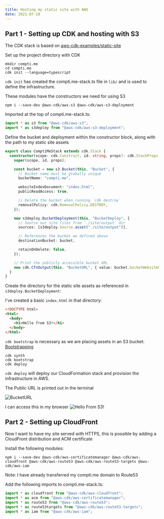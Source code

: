 ```yaml
---
title: Hosting my static site with AWS
date: 2021-07-10
---
```


## Part 1 - Setting up CDK and hosting with S3

The CDK stack is based on [aws-cdk-examples/static-site](https://github.com/aws-samples/aws-cdk-examples/blob/master/typescript/static-site/static-site.ts)

Set up the project directory with CDK

```shell
mkdir compti.me
cd compti.me
cdk init --language=typescript
```

`cdk init` has created the compti.me-stack.ts file in `lib/` and is used to
define the infrastructure.

These modules have the constructors we need for using S3

```shell
npm i --save-dev @aws-cdk/aws-s3 @aws-cdk/aws-s3-deployment
```

Imported at the top of compti.me-stack.ts:

```ts
import * as s3 from "@aws-cdk/aws-s3";
import * as s3deploy from "@aws-cdk/aws-s3-deployment";
```

Define the bucket and deployment within the constructor block, along with the path
to my static site assets

```ts
export class ComptiMeStack extends cdk.Stack {
  constructor(scope: cdk.Construct, id: string, props?: cdk.StackProps) {
    super(scope, id, props);

    const bucket = new s3.Bucket(this, "Bucket", {
      // Bucket name must be globally unique
      bucketName: "compti.me",

      websiteIndexDocument: "index.html",
      publicReadAccess: true,

      // Delete the bucket when running `cdk destroy`
      removalPolicy: cdk.RemovalPolicy.DESTROY,
    });

    new s3deploy.BucketDeployment(this, "BucketDeploy", {
      // Source our site files from `./site/output` dir
      sources: [s3deploy.Source.asset("./site/output")],

      // References the bucket we defined above
      destinationBucket: bucket,

      retainOnDelete: false,
    });

    // Print the publicly accessible bucket URL
    new cdk.CfnOutput(this, "BucketURL", { value: bucket.bucketWebsiteUrl });
  }
}
```

Create the directory for the static site assets as referenced in `s3deploy.BucketDeployment`:

I've created a basic `index.html` in that directory:

```html
<!DOCTYPE html>
<html>
  <body>
    <h1>Hello from S3!</h1>
  </body>
</html>
```

`cdk bootstrap` is necessary as we are placing assets in an S3 bucket: [Bootstrapping](https://docs.aws.amazon.com/cdk/latest/guide/bootstrapping.html)

```shell
cdk synth
cdk bootstrap
cdk deploy
```

`cdk deploy` will deploy our CloudFormation stack and provision the infrastructure
in AWS.

The Public URL is printed out in the terminal

![BucketURL](/images/bucket-url.png)

I can access this in my browser
![Hello From S3!](/images/hello-from-s3.png)

## Part 2 - Setting up CloudFront

Now I want to have my site served with HTTPS, this is possible by adding a CloudFront
distribution and ACM certificate

Install the following modules:

```shell
npm i --save-dev @aws-cdk/aws-certificatemanager @aws-cdk/aws-cloudfront @aws-cdk/aws-route53 @aws-cdk/aws-route53-targets @aws-cdk/aws-iam
```

Note: I have already transferred my compti.me domain to Route53

Add the following imports to compti.me-stack.ts:

```ts
import * as cloudfront from "@aws-cdk/aws-cloudfront";
import * as acm from "@aws-cdk/aws-certificatemanager";
import * as route53 from "@aws-cdk/aws-route53";
import * as route53targets from "@aws-cdk/aws-route53-targets";
import * as iam from "@aws-cdk/aws-iam";
```
